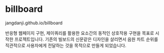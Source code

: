 # billboard

jangdanji.github.io/billboard

반응형 웹페이지 구현, 제이쿼리를 활용한 요소간의 동적인 상호작용 구현을 목표로 시작한 프로젝트입니다. 기존의 빌보드의 신문같은 디자인을 살리면서 음원 차트 순위를 직관적으로 사용자에게 전달하는 것을 목적으로 만들게 되었습니다.
